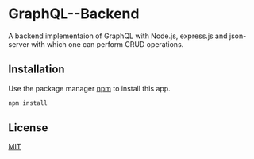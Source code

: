 # GraphQL--Backend

A backend implementaion of GraphQL with Node.js, express.js and json-server with which one can perform CRUD operations.

## Installation

Use the package manager [npm](https://docs.npmjs.com/) to install this app.

```bash
npm install
```

## License
[MIT](https://choosealicense.com/licenses/mit/)
